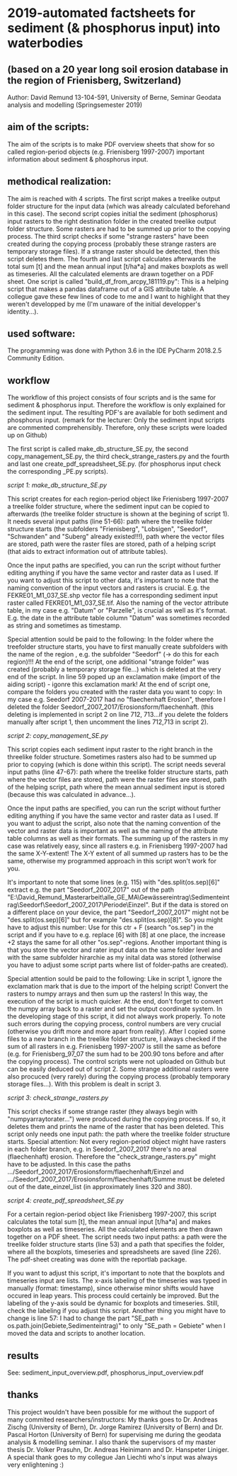 # 2019-automated factsheets for sediment (& phosphorus input) into waterbodies
## (based on a 20 year long soil erosion database in the region of Frienisberg, Switzerland)

Author: David Remund 13-104-591, University of Berne, Seminar Geodata analysis and modelling (Springsemester 2019)

## aim of the scripts:

The aim of the scripts is to make PDF overview sheets that show for so called region-period objects (e.g. Frienisberg 1997-2007) important information about sediment & phosphorus input.

## methodical realization:

The aim is reached with 4 scripts. The first script makes a treelike output folder structure for the input data (which was already calculated beforehand in this case). The second script copies initial the sediment (phosphorus) input rasters to the right destination folder in the created treelike output folder structure. Some rasters are had to be summed up prior to the copying process. The third script checks if some "strange rasters" have been created during the copying process (probably these strange rasters are temporary storage files). If a strange raster should be detected, then this script deletes them. The fourth and last script calculates afterwards the total sum [t] and the mean annual input [t/ha*a] and makes boxplots as well as timeseries. All the calculated elements are drawn together on a PDF sheet.
One script is called "build_df_from_arcpy_181119.py": This is a helping script that makes a pandas dataframe out of a GIS attribute table. A collegue gave these few lines of code to me and I want to highlight that they weren't developped by me (I'm unaware of the initial developper's identity...).

## used software:

The programming was done with Python 3.6 in the IDE PyCharm 2018.2.5 Community Edition.

## workflow

The workflow of this project consists of four scripts and is the same for sediment & phosphorus input. Therefore the workflow is only explained for the sediment input. The resulting PDF's are available for both sediment and phosphorus input.
(remark for the lecturer: Only the sediment input scripts are commented comprehensibly. Therefore, only these scripts were loaded up on Github)

The first script is called make_db_structure_SE.py, the second copy_management_SE.py, the third check_strange_rasters.py and the fourth and last one create_pdf_spreadsheet_SE.py. (for phosphorus input check the corresponding _PE.py scripts). 

*script 1: make_db_structure_SE.py*

This script creates for each region-period object like Frienisberg 1997-2007 a treelike folder structure, where the sediment input can be copied to afterwards (the treelike folder structure is shown at the begining of script 1). It needs several input paths (line 51-66): path where the treelike folder structure starts (the subfolders "Frienisberg", "Lobsigen", "Seedorf", "Schwanden" and "Suberg" already existed!!!), path where the vector files are stored, path were the raster files are stored, path of a helping script (that aids to extract information out of attribute tables).

Once the input paths are specified, you can run the script without further editing anything if you have the same vector and raster data as I used. If you want to adjust this script to other data, it's important to note that the naming convention of the input vectors and rasters is crucial. E.g. the FEKRE01_M1_037_SE.shp vector file has a corresponding sediment input raster called FEKRE01_M1_037_SE.tif. Also the naming of the vector attribute table, in my case e.g. "Datum" or "Parzelle", is crucial as well as it's format. E.g. the date in the attribute table column "Datum" was sometimes recorded as string and sometimes as timestamp. 

Special attention sould be paid to the following: In the folder where the treefolder structure starts, you have to first manually create subfolders with the name of the region , e.g. the subfolder "Seedorf" (-> do this for each region)!!! At the end of the script, one additional "strange folder" was created (probably a temporary storage file...) which is deleted at the very end of the script. In line 59 poped up an exclamation make (import of the aiding script) - igonre this exclamation mark!
At the end of script one, compare the folders you created with the raster data you want to copy: In my case e.g. Seedorf 2007-2017 had no "flaechenhaft Erosion", therefore I deleted the folder Seedorf_2007_2017/Erosionsform/flaechenhaft. (this deleting is implemented in script 2 on line 712, 713...if you delete the folders manually after script 1, then uncomment the lines 712,713 in script 2).


*script 2: copy_management_SE.py*

This script copies each sediment input raster to the right branch in the threelike folder structure. Sometimes rasters also had to be summed up prior to copying (which is done within this script). The script needs several input paths (line 47-67): path where the treelike folder structure starts, path where the vector files are stored, path were the raster files are stored, path of the helping script, path where the mean annual sediment input is stored (because this was calculated in advance…).

Once the input paths are specified, you can run the script without further editing anything if you have the same vector and raster data as I used. If you want to adjust the script, also note that the naming convention of the vector and raster data is important as well as the naming of the attribute table columns as well as their formats. The summing up of the rasters in my case was relatively easy, since all rasters e.g. in Frienisberg 1997-2007 had the same X-Y-extent! The X-Y extent of all summed up rasters has to be the same, otherwise my programmed approach in this script won't work for you. 

It's important to note that some lines (e.g. 115) with "des.split(os.sep)[6]" extract e.g. the part "Seedorf_2007_2017" out of the path "E:\\David_Remund_Masterarbeit\\alle_GE_MA\\Gewässereintrag\\Sedimenteintrag\\Seedorf\\Seedorf_2007_2017\\Periode\\Einzel". But if the data is stored on a different place on your device, the part "Seedorf_2007_2017" might not be "des.split(os.sep)[6]" but for example "des.split(os.sep)[8]". So you might have to adjust this number: Use for this ctr + F (search "os.sep") in the script and if you have to e.g. replace [6] with [8] at one place, the increase +2 stays the same for all other "os.sep"-regions.
Another important thing is that you store the vector and rater input data on the same folder level and with the same subfolder hirarchie as my inital data was stored (otherwise you have to adjust some script parts where list of folder-paths are created).

Special attention sould be paid to the following: Like in script 1, ignore the exclamation mark that is due to the import of the helping script! Convert the rasters to numpy arrays and then sum up the rasters! In this way, the execution of the script is much quicker. At the end, don't forget to convert the numpy array back to a raster and set the output coordinate system. In the developing stage of this script, it did not always work properly. To note such errors during the copying process, control numbers are very crucial (otherwise you drift more and more apart from reality). After I copied some files to a new branch in the treelike folder structure, I always checked if the sum of all rasters in e.g. Frienisberg 1997-2007 is still the same as before (e.g. for Frienisberg_97_07	the sum had to be 200.90 tons before and after the copying process). The control scripts were not uploaded on Github but can be easily deduced out of script 2. Some strange additional rasters were also procuced (very rarely) during the copying process (probably temporary storage files...). With this problem is dealt in script 3.

*script 3: check_strange_rasters.py*

This script checks if some strange raster (they always begin with "numpyarraytorater...") were produced during the copying process. If so, it deletes them and prints the name of the raster that has been deleted. This script only needs one input path: the path where the treelike folder structure starts.
Special attention: Not every region-period object might have rasters in each folder branch, e.g. in Seedorf_2007_2017 there's no areal  (flaechenhaft) erosion. Therefore the "check_strange_rasters.py" might have to be adjusted. In this case the paths .../Seedorf_2007_2017/Erosionsform/flaechenhaft/Einzel and .../Seedorf_2007_2017/Erosionsform/flaechenhaft/Summe must be deleted out of the date_einzel_list (in approximately lines 320 and 380).

*script 4: create_pdf_spreadsheet_SE.py*

For a certain region-period object like Frienisberg 1997-2007, this script calculates the total sum [t], the mean annual input [t/ha*a] and makes boxplots as well as timeseries. All the calculated elements are then drawn together on a PDF sheet. The script needs two input paths: a path were the treelike folder structure starts (line 53) and a path that specifies the folder, where all the boxplots, timeseries and spreadsheets are saved (line 226). The pdf-sheet creating was done with the reportlab package.

If you want to adjust this script, it's important to note that the boxplots and timeseries input are lists. The x-axis labeling of the timeseries was typed in manually (format: timestamp), since otherwise minor shifts would have occured in leap years. This process could certainly be improved. But the labeling of the y-axis sould be dynamic for boxplots and timeseries. Still, check the labeling if you adjust this script. Another thing you might have to change is line 57: I had to change the part "SE_path = os.path.join(Gebiete,Sedimenteintrag)" to only "SE_path = Gebiete" when I moved the data and scripts to another location.

## results

See: sediment_input_overview.pdf, phosphorus_input_overview.pdf

## thanks

This project wouldn't have been possible for me without the support of many commited researchers/instructors: My thanks goes to Dr. Andreas Zischg (University of Bern), Dr. Jorge Ramirez (University of Bern) and Dr. Pascal Horton (University of Bern) for supervising me during the geodata analysis & modelling seminar. I also thank the supervisors of my master thesis Dr. Volker Prasuhn, Dr. Andreas Heinimann and Dr. Hanspeter Liniger. A special thank goes to my collegue Jan Liechti who's input was always very enlightening :)




